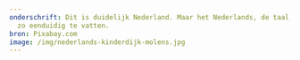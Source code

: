 ```yaml
---
onderschrift: Dit is duidelijk Nederland. Maar het Nederlands, de taal, is niet
  zo eenduidig te vatten.
bron: Pixabay.com
image: /img/nederlands-kinderdijk-molens.jpg
---
```

